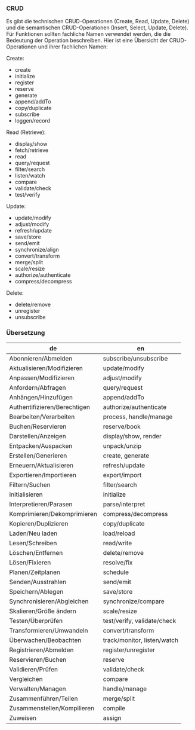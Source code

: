 ### CRUD ###

Es gibt die technischen CRUD-Operationen (Create, Read, Update, Delete) und die semantischen CRUD-Operationen (Insert, Select, Update, Delete).  
Für Funktionen sollten fachliche Namen verwendet werden, die die Bedeutung der Operation beschreiben. Hier ist eine Übersicht der CRUD-Operationen und ihrer fachlichen Namen:

Create: 
- create 
- initialize 
- register 
- reserve
- generate
- append/addTo
- copy/duplicate
- subscribe
- loggen/record

Read (Retrieve): 
- display/show 
- fetch/retrieve
- read
- query/request
- filter/search
- listen/watch
- compare
- validate/check
- test/verify

Update: 
- update/modify 
- adjust/modify 
- refresh/update
- save/store
- send/emit
- synchronize/align
- convert/transform
- merge/split
- scale/resize
- authorize/authenticate
- compress/decompress

Delete: 
- delete/remove
- unregister
- unsubscribe


### Übersetzung ### 

de | en
------- | -------
Abonnieren/Abmelden | subscribe/unsubscribe
Aktualisieren/Modifizieren | update/modify
Anpassen/Modifizieren | adjust/modify
Anfordern/Abfragen | query/request
Anhängen/Hinzufügen | append/addTo
Authentifizieren/Berechtigen | authorize/authenticate
Bearbeiten/Verarbeiten | process, handle/manage
Buchen/Reservieren | reserve/book
Darstellen/Anzeigen | display/show, render
Entpacken/Auspacken | unpack/unzip
Erstellen/Generieren | create, generate
Erneuern/Aktualisieren | refresh/update
Exportieren/Importieren | export/import
Filtern/Suchen | filter/search
Initialisieren | initialize
Interpretieren/Parasen | parse/interpret
Komprimieren/Dekomprimieren | compress/decompress
Kopieren/Duplizieren | copy/duplicate
Laden/Neu laden | load/reload
Lesen/Schreiben | read/write
Löschen/Entfernen | delete/remove
Lösen/Fixieren | resolve/fix
Planen/Zeitplanen | schedule
Senden/Ausstrahlen | send/emit
Speichern/Ablegen | save/store
Synchronisieren/Abgleichen | synchronize/compare
Skalieren/Größe ändern | scale/resize
Testen/Überprüfen | test/verify, validate/check
Transformieren/Umwandeln | convert/transform
Überwachen/Beobachten | track/monitor, listen/watch
Registrieren/Abmelden | register/unregister
Reservieren/Buchen | reserve
Validieren/Prüfen | validate/check
Vergleichen | compare
Verwalten/Managen | handle/manage
Zusammenführen/Teilen | merge/split
Zusammenstellen/Kompilieren | compile
Zuweisen | assign




